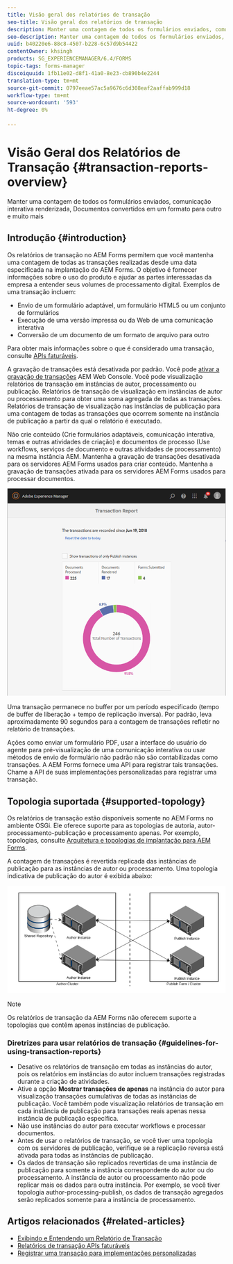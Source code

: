 ```yaml
---
title: Visão geral dos relatórios de transação
seo-title: Visão geral dos relatórios de transação
description: Manter uma contagem de todos os formulários enviados, comunicação interativa renderizada, Documentos convertidos em um formato para outro e muito mais
seo-description: Manter uma contagem de todos os formulários enviados, comunicação interativa renderizada, Documentos convertidos em um formato para outro e muito mais
uuid: b40220e6-88c8-4507-b228-6c57d9b54422
contentOwner: khsingh
products: SG_EXPERIENCEMANAGER/6.4/FORMS
topic-tags: forms-manager
discoiquuid: 1fb11e02-d8f1-41a0-8e23-cb890b4e2244
translation-type: tm+mt
source-git-commit: 0797eeae57ac5a9676c6d308eaf2aaffab999d18
workflow-type: tm+mt
source-wordcount: '593'
ht-degree: 0%

---
```



# Visão Geral dos Relatórios de Transação {#transaction-reports-overview}

Manter uma contagem de todos os formulários enviados, comunicação interativa renderizada, Documentos convertidos em um formato para outro e muito mais

## Introdução {#introduction}

Os relatórios de transação no AEM Forms permitem que você mantenha uma contagem de todas as transações realizadas desde uma data especificada na implantação do AEM Forms. O objetivo é fornecer informações sobre o uso do produto e ajudar as partes interessadas da empresa a entender seus volumes de processamento digital. Exemplos de uma transação incluem:

* Envio de um formulário adaptável, um formulário HTML5 ou um conjunto de formulários
* Execução de uma versão impressa ou da Web de uma comunicação interativa
* Conversão de um documento de um formato de arquivo para outro

Para obter mais informações sobre o que é considerado uma transação, consulte [APIs faturáveis](/help/forms/using/transaction-reports-billable-apis.md).

A gravação de transações está desativada por padrão. Você pode [ativar a gravação de transações](/help/forms/using/viewing-and-understanding-transaction-reports.md#setting-up-transaction-reports) AEM Web Console. Você pode visualização relatórios de transação em instâncias de autor, processamento ou publicação. Relatórios de transação de visualização em instâncias de autor ou processamento para obter uma soma agregada de todas as transações. Relatórios de transação de visualização nas instâncias de publicação para uma contagem de todas as transações que ocorrem somente na instância de publicação a partir da qual o relatório é executado.

Não crie conteúdo (Crie formulários adaptáveis, comunicação interativa, temas e outras atividades de criação) e documentos de processo (Use workflows, serviços de documento e outras atividades de processamento) na mesma instância AEM. Mantenha a gravação de transações desativada para os servidores AEM Forms usados para criar conteúdo. Mantenha a gravação de transações ativada para os servidores AEM Forms usados para processar documentos.

![sample-transaction-report-author-1](assets/sample-transaction-report-author-1.png)

Uma transação permanece no buffer por um período especificado (tempo de buffer de liberação + tempo de replicação inversa). Por padrão, leva aproximadamente 90 segundos para a contagem de transações refletir no relatório de transações.

Ações como enviar um formulário PDF, usar a interface do usuário do agente para pré-visualização de uma comunicação interativa ou usar métodos de envio de formulário não padrão não são contabilizadas como transações. A AEM Forms fornece uma API para registrar tais transações. Chame a API de suas implementações personalizadas para registrar uma transação.

## Topologia suportada {#supported-topology}

Os relatórios de transação estão disponíveis somente no AEM Forms no ambiente OSGi. Ele oferece suporte para as topologias de autoria, autor-processamento-publicação e processamento apenas. Por exemplo, topologias, consulte [Arquitetura e topologias de implantação para AEM Forms](/help/forms/using/transaction-reports-overview.md).

A contagem de transações é revertida replicada das instâncias de publicação para as instâncias de autor ou processamento. Uma topologia indicativa de publicação do autor é exibida abaixo:

![autor-publicação-topologia simples](assets/simple-author-publish-topology.png)

>[!NOTE]
>
>Os relatórios de transação da AEM Forms não oferecem suporte a topologias que contêm apenas instâncias de publicação.

### Diretrizes para usar relatórios de transação {#guidelines-for-using-transaction-reports}

* Desative os relatórios de transação em todas as instâncias do autor, pois os relatórios em instâncias do autor incluem transações registradas durante a criação de atividades.
* Ative a opção **Mostrar transações de apenas** na instância do autor para visualização transações cumulativas de todas as instâncias de publicação. Você também pode visualização relatórios de transação em cada instância de publicação para transações reais apenas nessa instância de publicação específica.
* Não use instâncias do autor para executar workflows e processar documentos.
* Antes de usar o relatórios de transação, se você tiver uma topologia com os servidores de publicação, verifique se a replicação reversa está ativada para todas as instâncias de publicação.
* Os dados de transação são replicados revertidas de uma instância de publicação para somente a instância correspondente do autor ou do processamento. A instância de autor ou processamento não pode replicar mais os dados para outra instância. Por exemplo, se você tiver topologia author-processing-publish, os dados de transação agregados serão replicados somente para a instância de processamento.

## Artigos relacionados {#related-articles}

* [Exibindo e Entendendo um Relatório de Transação](/help/forms/using/viewing-and-understanding-transaction-reports.md)
* [Relatórios de transação APIs faturáveis](/help/forms/using/transaction-reports-billable-apis.md)
* [Registrar uma transação para implementações personalizadas](/help/forms/using/record-transaction-custom-implementation.md)

